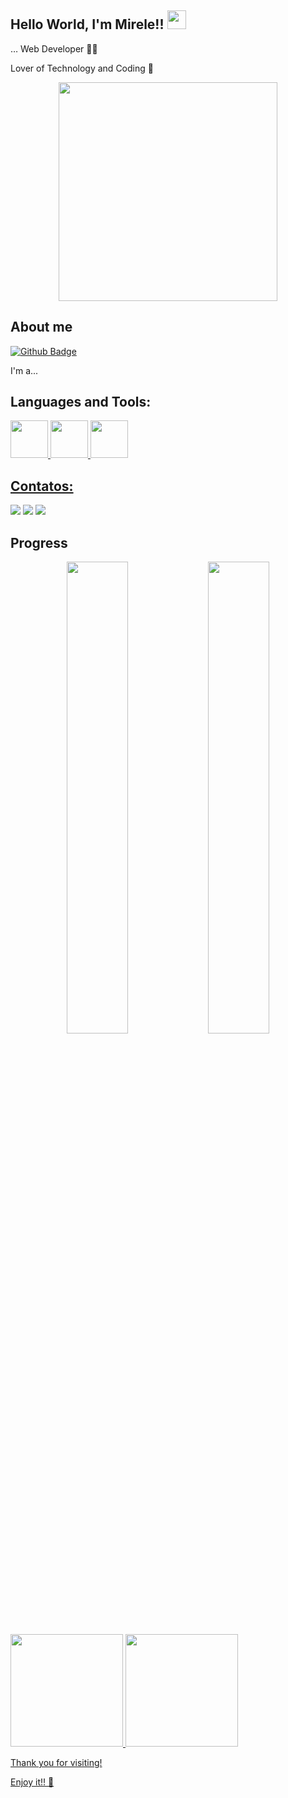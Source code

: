 ## Hello World, I'm Mirele!! <img src=https://github.com/TheDudeThatCode/TheDudeThatCode/blob/master/Assets/Earth.gif width="30">
 
… Web Developer 👩‍💻
 
Lover of Technology and Coding 💓

<p align="center">
  <img src="https://super.abril.com.br/wp-content/uploads/2016/09/super_imggato_digitando_0.gif" width="350">
</p>
 
## About me 
[![Github Badge](https://img.shields.io/badge/-Github-000?style=flat-square&logo=Github&logoColor=white&link=https://github.com/MegMinnie)](https://github.com/MegMinnie)

I'm a...

## Languages and Tools:<a href="https://github.com/MegMinnie">

<div>
  <img src="https://cdn.jsdelivr.net/gh/devicons/devicon/icons/html5/html5-original.svg" width="60px" />
  <img src="https://cdn.jsdelivr.net/gh/devicons/devicon/icons/css3/css3-original.svg" width="60px" />
  <img src="https://cdn.jsdelivr.net/gh/devicons/devicon/icons/javascript/javascript-original.svg" width="60px" />
</div>

## Contatos:

<div>
<a href="https://instagram.com/seu-usuário-instagram-aqui" target="_blank"><img loading="lazy" src="https://img.shields.io/badge/-Instagram-%23E4405F?style=for-the-badge&logo=instagram&logoColor=white" target="_blank"></a>
<a href = "mailto:contato@seu-usuário-aqui"><img loading="lazy" src="https://img.shields.io/badge/Gmail-D14836?style=for-the-badge&logo=gmail&logoColor=white" target="_blank"></a>
<a href="https://www.linkedin.com/in/seu-usuário-linkedln-aqui" target="_blank"><img loading="lazy" src="https://img.shields.io/badge/-LinkedIn-%230077B5?style=for-the-badge&logo=linkedin&logoColor=white" target="_blank"></a>   
</div>

## Progress

<div align="center">
   <img src="https://github-readme-stats-eight-theta.vercel.app/api?username=MegMinnie&show_icons=true&theme=algolia&include_all_commits=true&count_private=true" width="44%" />
   <img src="https://github-readme-stats-eight-theta.vercel.app/api/top-langs/?username=MegMinnie&layout=compact&langs_count=8&theme=algolia" width="44%" />
</div>

<div>
<a href="https://github.com/seu-usuário-aqui">
<img loading="lazy" height="180em" src="https://github-readme-stats.vercel.app/api/top-langs/?username=MegMinnie&layout=compact&langs_count=7&theme=dracula"/>
<img loading="lazy" height="180em" src="https://github-readme-stats.vercel.app/api?username=MegMinnie&show_icons=true&theme=dracula&include_all_commits=true&count_private=true"/>
</div>

<p>Thank you for visiting!</p>
<p>Enjoy it!! 🤖</p>
